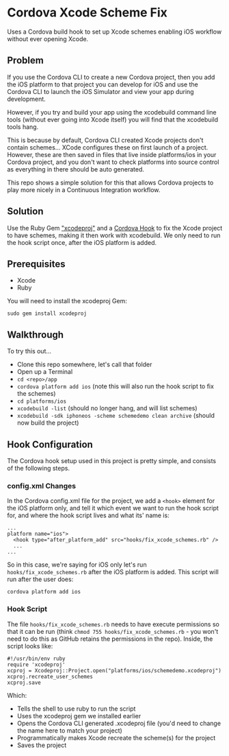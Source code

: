 # Cordova Xcode Scheme Fix

Uses a Cordova build hook to set up Xcode schemes enabling iOS workflow without ever opening Xcode.

## Problem

If you use the Cordova CLI to create a new Cordova project, then you add the iOS platform to that project you can develop for iOS and use the Cordova CLI to launch the iOS Simulator and view your app during development.

However, if you try and build your app using the xcodebuild command line tools (without ever going into Xcode itself) you will find that the xcodebuild tools hang.

This is because by default, Cordova CLI created Xcode projects don't contain schemes... XCode configures these on first launch of a project.  However, these are then saved in files that live inside platforms/ios in your Cordova project, and you don't want to check platforms into source control as everything in there should be auto generated.

This repo shows a simple solution for this that allows Cordova projects to play more nicely in a Continuous Integration workflow.

## Solution

Use the Ruby Gem ["xcodeproj"](https://rubygems.org/gems/xcodeproj) and a [Cordova Hook](https://cordova.apache.org/docs/en/5.1.1/guide/appdev/hooks/index.html) to fix the Xcode project to have schemes, making it then work with xcodebuild.  We only need to run the hook script once, after the iOS platform is added.

## Prerequisites

* Xcode
* Ruby

You will need to install the xcodeproj Gem:

```
sudo gem install xcodeproj
```

## Walkthrough

To try this out...

* Clone this repo somewhere, let's call that folder <repo>
* Open up a Terminal
* `cd <repo>/app`
* `cordova platform add ios` (note this will also run the hook script to fix the schemes)
* `cd platforms/ios`
* `xcodebuild -list` (should no longer hang, and will list schemes)
* `xcodebuild -sdk iphoneos -scheme schemedemo clean archive` (should now build the project)

## Hook Configuration

The Cordova hook setup used in this project is pretty simple, and consists of the following steps.

### config.xml Changes

In the Cordova config.xml file for the project, we add a `<hook>` element for the iOS platform only, and tell it which event we want to run the hook script for, and where the hook script lives and what its' name is:

```
...
platform name="ios">
  <hook type="after_platform_add" src="hooks/fix_xcode_schemes.rb" />
  ...
...
```

So in this case, we're saying for iOS only let's run `hooks/fix_xcode_schemes.rb` after the iOS platform is added.  This script will run after the user does:

```
cordova platform add ios
```

### Hook Script

The file `hooks/fix_xcode_schemes.rb` needs to have execute permissions so that it can be run (think `chmod 755 hooks/fix_xcode_schemes.rb` - you won't need to do this as GitHub retains the permissions in the repo). Inside, the script looks like:

```
#!/usr/bin/env ruby
require 'xcodeproj'
xcproj = Xcodeproj::Project.open("platforms/ios/schemedemo.xcodeproj")
xcproj.recreate_user_schemes
xcproj.save
```

Which:

* Tells the shell to use ruby to run the script
* Uses the xcodeproj gem we installed earlier
* Opens the Cordova CLI generated .xcodeproj file (you'd need to change the name here to match your project)
* Programmatically makes Xcode recreate the scheme(s) for the project
* Saves the project
